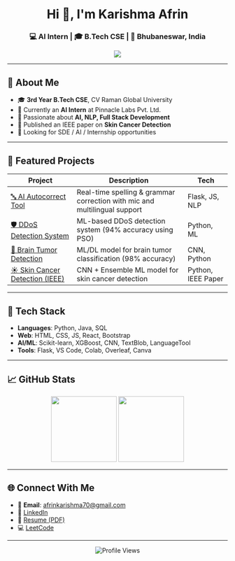 <h1 align="center">Hi 👋, I'm Karishma Afrin</h1>
<h3 align="center">💻 AI Intern | 🎓 B.Tech CSE | 📍 Bhubaneswar, India</h3>

<p align="center">
  <img src="https://readme-typing-svg.herokuapp.com?font=Segoe+UI&duration=3000&pause=1000&color=00F7FF&center=true&vCenter=true&width=600&lines=AI+Intern+at+Pinnacle+Labs;IEEE+Author+%7C+NLP+%7C+Full+Stack+Dev;Always+Learning+and+Building+Projects!" />
</p>

---

## 🌟 About Me
- 🎓 **3rd Year B.Tech CSE**, CV Raman Global University
- 🤖 Currently an **AI Intern** at Pinnacle Labs Pvt. Ltd.
- 🧠 Passionate about **AI, NLP, Full Stack Development**
- 📝 Published an IEEE paper on **Skin Cancer Detection**
- 💼 Looking for SDE / AI / Internship opportunities

---

## 🚀 Featured Projects

| Project | Description | Tech |
|--------|-------------|------|
| [🔤 AI Autocorrect Tool](https://github.com/karishma70/ai-autocorrect-tool) | Real-time spelling & grammar correction with mic and multilingual support | Flask, JS, NLP |
| [🛡️ DDoS Detection System](https://github.com/karishma70/DDoS_Attack_Detection) | ML-based DDoS detection system (94% accuracy using PSO) | Python, ML |
| [🧠 Brain Tumor Detection](https://github.com/karishma70/brain-tumor-detection) | ML/DL model for brain tumor classification (98% accuracy) | CNN, Python |
| [☀️ Skin Cancer Detection (IEEE)](https://github.com/karishma70/skin-cancer-detection) | CNN + Ensemble ML model for skin cancer detection | Python, IEEE Paper |

---

## 🧰 Tech Stack
- **Languages**: Python, Java, SQL  
- **Web**: HTML, CSS, JS, React, Bootstrap  
- **AI/ML**: Scikit-learn, XGBoost, CNN, TextBlob, LanguageTool  
- **Tools**: Flask, VS Code, Colab, Overleaf, Canva

---

## 📈 GitHub Stats

<p align="center">
  <img src="https://github-readme-stats.vercel.app/api?username=karishma70&show_icons=true&theme=tokyonight" height="150"/>
  <img src="https://github-readme-stats.vercel.app/api/top-langs/?username=karishma70&layout=compact&theme=tokyonight" height="150"/>
</p>

---

## 🌐 Connect With Me

- 📧 **Email**: afrinkarishma70@gmail.com  
- 🔗 [LinkedIn](https://www.linkedin.com/in/karishma-afrin-330333289/)  
- 📝 [Resume (PDF)](https://drive.google.com/file/d/1bMrsdeCrp1dr8op0_1SwOo6XlKBljZfb/view)  
- 💻 [LeetCode](https://leetcode.com/u/_karishma_afrin_/)

---

<p align="center">
  <img src="https://komarev.com/ghpvc/?username=karishma70&label=Profile+Views&color=brightgreen" alt="Profile Views" />
</p>
